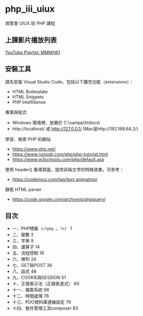 # php_iii_uiux
資策會 UIUX 班 PHP 課程

## 上課影片播放列表
[YouTube Playlist: MMMH61](https://www.youtube.com/playlist?list=PLV4FeK54eNbzDZLD50LFpkI3AZ4FJ-j8o "MMMH61")

## 安裝工具
請先安裝 Visual Studio Code，包括以下擴充功能（extensions）：
- HTML Boilerplate
- HTML Snippets
- PHP IntelliSense

專案與程式
- Windows 環境裡，放置於 C:\xampp\htdocs\
- http://localhost/ 或 http://127.0.0.1/ (Mac是http://192.168.64.2/)

學習、檢索 PHP 的網站
- https://www.php.net/
- https://www.runoob.com/php/php-tutorial.html
- https://www.w3schools.com/php/default.asp

使用 header() 重導頁面，提供非純文字的特殊效果，可參考：
- https://codemyui.com/tag/text-animation/

靜態 HTML parser
- https://code.google.com/archive/p/phpquery/


## 目次
- 一、PHP標籤（```<?php … ?>```）	1
- 二、變數	2
- 三、字串	9
- 四、運算子	14
- 五、流程控制	18
- 六、陣列	24
- 七、GET與POST	36
- 八、函式	48
- 九、COOKIE與SESSION	51
- 十、正規表示法（正規表達式）	60
- 十一、檔案系統	66
- 十二、時間處理	76
- 十三、PDO資料庫連線設定	79
- 十四、套件管理工具composer	83